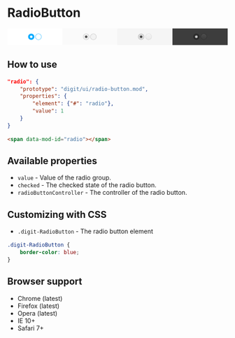# RadioButton

![RadioButton](screenshot.png)

## How to use

```json
"radio": {
    "prototype": "digit/ui/radio-button.mod",
    "properties": {
        "element": {"#": "radio"},
        "value": 1
    }
}
```

```html
<span data-mod-id="radio"></span>
```


## Available properties

* `value` - Value of the radio group.
* `checked` - The checked state of the radio button.
* `radioButtonController` - The controller of the radio button.

## Customizing with CSS

* `.digit-RadioButton` - The radio button element

```css
.digit-RadioButton {
    border-color: blue;
}
```



## Browser support

* Chrome (latest)
* Firefox (latest)
* Opera (latest)
* IE 10+
* Safari 7+
